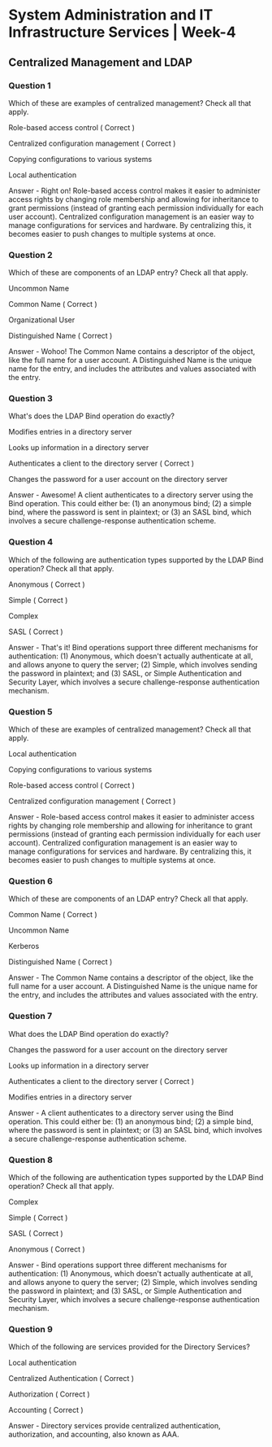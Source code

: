 # System Administration and IT Infrastructure Services | Week-4

## Centralized Management and LDAP

### Question 1

Which of these are examples of centralized management? Check all that apply. 

Role-based access control ( Correct )

Centralized configuration management ( Correct )

Copying configurations to various systems

Local authentication

Answer - Right on! Role-based access control makes it easier to administer access rights by changing role membership and allowing for inheritance to grant permissions (instead of granting each permission individually for each user account). Centralized configuration management is an easier way to manage configurations for services and hardware. By centralizing this, it becomes easier to push changes to multiple systems at once.


### Question 2

Which of these are components of an LDAP entry? Check all that apply. 

Uncommon Name

Common Name ( Correct )

Organizational User

Distinguished Name ( Correct )

Answer - Wohoo! The Common Name contains a descriptor of the object, like the full name for a user account. A Distinguished Name is the unique name for the entry, and includes the attributes and values associated with the entry.


### Question 3

What's does the LDAP Bind operation do exactly? 

Modifies entries in a directory server

Looks up information in a directory server

Authenticates a client to the directory server  ( Correct )

Changes the password for a user account on the directory server

Answer - Awesome! A client authenticates to a directory server using the Bind operation. This could either be: (1) an anonymous bind; (2) a simple bind, where the password is sent in plaintext; or (3) an SASL bind, which involves a secure challenge-response authentication scheme.


### Question 4

Which of the following are authentication types supported by the LDAP Bind operation? Check all that apply. 

Anonymous ( Correct )

Simple ( Correct )

Complex

SASL ( Correct )

Answer - That's it! Bind operations support three different mechanisms for authentication: (1) Anonymous, which doesn't actually authenticate at all, and allows anyone to query the server; (2) Simple, which involves sending the password in plaintext; and (3) SASL, or Simple Authentication and Security Layer, which involves a secure challenge-response authentication mechanism.


### Question 5

Which of these are examples of centralized management? Check all that apply.

Local authentication

Copying configurations to various systems

Role-based access control ( Correct )

Centralized configuration management ( Correct )

Answer - Role-based access control makes it easier to administer access rights by changing role membership and allowing for inheritance to grant permissions (instead of granting each permission individually for each user account). Centralized configuration management is an easier way to manage configurations for services and hardware. By centralizing this, it becomes easier to push changes to multiple systems at once.


### Question 6

Which of these are components of an LDAP entry? Check all that apply.

Common Name ( Correct )

Uncommon Name

Kerberos

Distinguished Name ( Correct )

Answer - The Common Name contains a descriptor of the object, like the full name for a user account. A Distinguished Name is the unique name for the entry, and includes the attributes and values associated with the entry.


### Question 7

What does the LDAP Bind operation do exactly?

Changes the password for a user account on the directory server

Looks up information in a directory server

Authenticates a client to the directory server ( Correct )

Modifies entries in a directory server

Answer - A client authenticates to a directory server using the Bind operation. This could either be: (1) an anonymous bind; (2) a simple bind, where the password is sent in plaintext; or (3) an SASL bind, which involves a secure challenge-response authentication scheme.


### Question 8

Which of the following are authentication types supported by the LDAP Bind operation? Check all that apply.

Complex

Simple ( Correct )

SASL ( Correct )

Anonymous ( Correct )

Answer - Bind operations support three different mechanisms for authentication: (1) Anonymous, which doesn't actually authenticate at all, and allows anyone to query the server; (2) Simple, which involves sending the password in plaintext; and (3) SASL, or Simple Authentication and Security Layer, which involves a secure challenge-response authentication mechanism.


### Question 9

Which of the following are services provided for the Directory Services?

Local authentication

Centralized Authentication ( Correct )

Authorization ( Correct )

Accounting ( Correct )

Answer - Directory services provide centralized authentication, authorization, and accounting, also known as AAA.